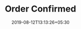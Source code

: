 ---
title: "Order Confirmed"
date: 2019-08-12T13:13:26+05:30
type: "emails"
layout: "order-confirmed"
---